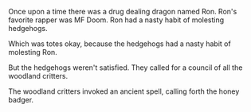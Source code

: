 Once upon a time there was a drug dealing dragon named Ron. Ron's favorite rapper was MF Doom. Ron had a nasty habit of molesting hedgehogs.

Which was totes okay, because the hedgehogs had a nasty habit of molesting Ron.

But the hedgehogs weren't satisfied. They called for a council of all the woodland critters.  

The woodland critters invoked an ancient spell, calling forth the honey badger.

